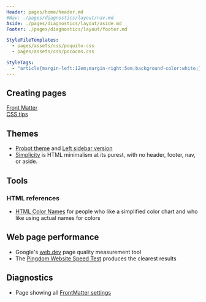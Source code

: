 ```yaml
---
Header: pages/home/header.md
#Nav: ./pages/diagnostics/layout/nav.md
Aside: ./pages/diagnostics/layout/aside.md
Footer: ./pages/diagnostics/layout/footer.md

StyleFileTemplates:
  - pages/assets/css/poquito.css
  - pages/assets/css/pococms.css

StyleTags:
  - "article{margin-left:12em;margin-right:5em;background-color:white;}"
---
```


## Creating pages
[Front Matter](pages/front-matter.html)  
[CSS tips](pages/css-tips.html)  

## Themes

* [Probot theme](pages/themes/probot.html) and [Left sidebar version](pages/themes/probot-left.html)
* [Simplicity](pages/themes/simplicity.html) is 
HTML minimalism at its purest, 
with no header, footer, nav, or aside.

## Tools

### HTML references

* [HTML Color Names](https://htmlcolorcodes.com/color-names) for people who like a simplified color chart and who like using actual names for colors

## Web page performance

* Google's [web.dev](https://web.dev/measure/) page quality measurement tool
* The [Pingdom Website Speed Test](https://tools.pingdom.com/) produces the clearest results

## Diagnostics

* Page showing all [FrontMatter settings](pages/diagnostics/allfeatures.html)


